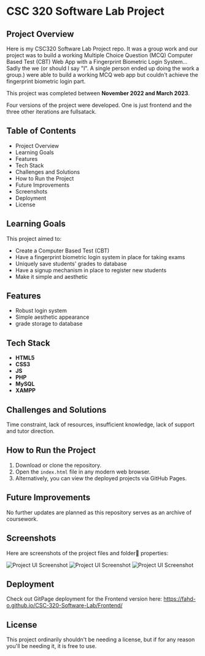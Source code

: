 # CSC 320 Software Lab Project

## Project Overview

Here is my CSC320 Software Lab Project repo. It was a group work and our project was to build a working Multiple Choice Question (MCQ) Computer Based Test (CBT) Web App with a Fingerprint Biometric Login System... Sadly the we (or should I say "I". A single person ended up doing the work a group.) were able to build a working MCQ web app but couldn't achieve the fingerprint biometric login part.

This project was completed between **November 2022 and March 2023**.

Four versions of the project were developed. One is just frontend and the three other iterations are fullsatack.

## Table of Contents

- Project Overview
- Learning Goals
- Features
- Tech Stack
- Challenges and Solutions
- How to Run the Project
- Future Improvements
- Screenshots
- Deployment
- License

## Learning Goals

This project aimed to:

- Create a Computer Based Test (CBT)
- Have a fingerprint biometric login system in place for taking exams
- Uniquely save students' grades to database
- Have a signup mechanism in place to register new students
- Make it simple and aesthetic

## Features

- Robust login system
- Simple aesthetic appearance
- grade storage to database

## Tech Stack

- **HTML5**
- **CSS3**
- **JS**
- **PHP**
- **MySQL**
- **XAMPP**

## Challenges and Solutions

Time constraint, lack of resources, insufficient knowledge, lack of support and tutor direction.

## How to Run the Project

1. Download or clone the repository.
2. Open the `index.html` file in any modern web browser.
3. Alternatively, you can view the deployed projects via GitHub Pages.

## Future Improvements

No further updates are planned as this repository serves as an archive of coursework.

## Screenshots

Here are screenshots of the project files and folder📂 properties:

![Project UI Screenshot](./images/)
![Project UI Screenshot](./images/)
![Project UI Screenshot](./images/)

## Deployment

Check out GitPage deployment for the Frontend version here: <https://fahd-o.github.io/CSC-320-Software-Lab/Frontend/>

## License

This project ordinarily shouldn't be needing a license, but if for any reason you'll be needing it, it is free to use.
